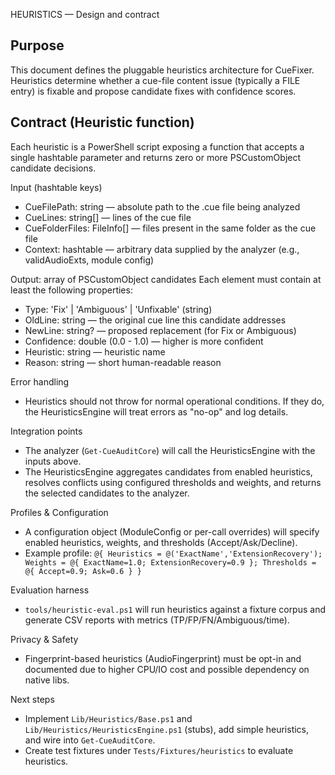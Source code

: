 HEURISTICS — Design and contract

Purpose
-------
This document defines the pluggable heuristics architecture for CueFixer. Heuristics determine whether a cue-file content issue (typically a FILE entry) is fixable and propose candidate fixes with confidence scores.

Contract (Heuristic function)
-----------------------------
Each heuristic is a PowerShell script exposing a function that accepts a single hashtable parameter and returns zero or more PSCustomObject candidate decisions.

Input (hashtable keys)
- CueFilePath: string — absolute path to the .cue file being analyzed
- CueLines: string[] — lines of the cue file
- CueFolderFiles: FileInfo[] — files present in the same folder as the cue file
- Context: hashtable — arbitrary data supplied by the analyzer (e.g., validAudioExts, module config)

Output: array of PSCustomObject candidates
Each element must contain at least the following properties:
- Type: 'Fix' | 'Ambiguous' | 'Unfixable' (string)
- OldLine: string — the original cue line this candidate addresses
- NewLine: string? — proposed replacement (for Fix or Ambiguous)
- Confidence: double (0.0 - 1.0) — higher is more confident
- Heuristic: string — heuristic name
- Reason: string — short human-readable reason

Error handling
- Heuristics should not throw for normal operational conditions. If they do, the HeuristicsEngine will treat errors as "no-op" and log details.

Integration points
- The analyzer (`Get-CueAuditCore`) will call the HeuristicsEngine with the inputs above.
- The HeuristicsEngine aggregates candidates from enabled heuristics, resolves conflicts using configured thresholds and weights, and returns the selected candidates to the analyzer.

Profiles & Configuration
- A configuration object (ModuleConfig or per-call overrides) will specify enabled heuristics, weights, and thresholds (Accept/Ask/Decline).
- Example profile: `@{ Heuristics = @('ExactName','ExtensionRecovery'); Weights = @{ ExactName=1.0; ExtensionRecovery=0.9 }; Thresholds = @{ Accept=0.9; Ask=0.6 } }`

Evaluation harness
- `tools/heuristic-eval.ps1` will run heuristics against a fixture corpus and generate CSV reports with metrics (TP/FP/FN/Ambiguous/time).

Privacy & Safety
- Fingerprint-based heuristics (AudioFingerprint) must be opt-in and documented due to higher CPU/IO cost and possible dependency on native libs.

Next steps
- Implement `Lib/Heuristics/Base.ps1` and `Lib/Heuristics/HeuristicsEngine.ps1` (stubs), add simple heuristics, and wire into `Get-CueAuditCore`.
- Create test fixtures under `Tests/Fixtures/heuristics` to evaluate heuristics.
